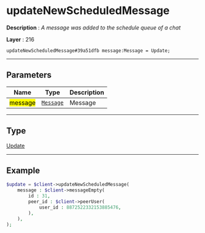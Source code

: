 # updateNewScheduledMessage

**Description** : *A message was added to the schedule queue of a chat*

**Layer** : 216

```tl
updateNewScheduledMessage#39a51dfb message:Message = Update;
```

---

## Parameters

| Name | Type | Description |
| :---: | :---: | :--- |
| <mark>message</mark> | [`Message`](type/Message) | Message |

---

## Type

[Update](type/Update)

---

## Example

```php
$update = $client->updateNewScheduledMessage(
	message : $client->messageEmpty(
		id : 31,
		peer_id : $client->peerUser(
			user_id : 8872522332153885476,
		),
	),
);
```